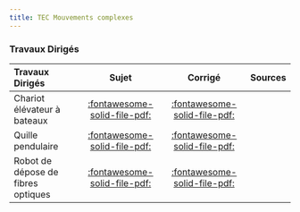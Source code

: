 ```yaml
---
title: TEC Mouvements complexes 
---
```


### Travaux Dirigés 
 
| Travaux Dirigés | Sujet | Corrigé | Sources  | 
| :-------------- | :---: | :-----: | :------: | 
| Chariot élévateur à bateaux | [:fontawesome-solid-file-pdf:](http://xpessoles-cpge.fr/pdf/Cy_05_01_Application_03_AscBateau_Sujet.pdf) | [:fontawesome-solid-file-pdf:](http://xpessoles-cpge.fr/pdf/Cy_05_01_Application_03_AscBateau_Corrige.pdf) | 
| Quille pendulaire | [:fontawesome-solid-file-pdf:](http://xpessoles-cpge.fr/pdf/Cy_05_01_TD_02_Quille_Sujet.pdf) | [:fontawesome-solid-file-pdf:](http://xpessoles-cpge.fr/pdf/Cy_05_01_TD_02_Quille_Corrige.pdf) | 
| Robot de dépose de fibres optiques | [:fontawesome-solid-file-pdf:](http://xpessoles-cpge.fr/pdf/Cy_05_01_TD_04_RobotFibre_Sujet.pdf) | [:fontawesome-solid-file-pdf:](http://xpessoles-cpge.fr/pdf/Cy_05_01_TD_04_RobotFibre_Corrige.pdf) | 

